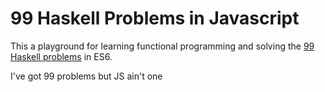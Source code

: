 # 99 Haskell Problems in Javascript

This a playground for learning functional programming and solving the
[99 Haskell problems](https://wiki.haskell.org/H-99:_Ninety-Nine_Haskell_Problems
) in ES6.

I've got 99 problems but JS ain't one
